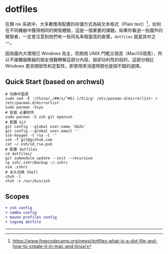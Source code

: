 # dotfiles

在類 nix 系統中，大多數應用配置的存儲方式為純文本格式（Plain text）[^DOTFILES_INTRO]，如何在不同機器中獲得相同的開發體驗，這是一個重要的課題。如果你看過一些國外的開發者，一定會注意到他們有一些同名率相當高的倉庫，`dotfiles` 就是其中之一。

因為國內大環境已 Windows 為主，而商用 UNIX 門檻又很高（MacOS很貴），所以不接觸服務器的朋友很難瞭解這部分內容。拋卻功利性的目的，這部分相比 Windows 更具開放性和定製性，即使用來消遣時間也是個不錯的選擇。

## Quick Start (based on archwsl)

```shell
# 切换中国源
sudo sed -E '/China/,/##/s/^#S(.)/S\1/g' /etc/pacman.d/mirrorlist~ > /etc/pacman.d/mirrorlist
sudo pacman -Ssyu
# 安装 必要软件
sudo pacman -S zsh git openssh
# 配置 Git
git config --global user.name 'bGZo'
git config --global user.email ''
ssh-keygen -t rsa -C ''
ssh -T git@github.com
cat ~/.ssh/id_rsa.pub
# 配置 dotfiles
cd dotfiles/
git submodule update --init --recursive
cp zsh/.zshrcBackup ~/.zshrc
vim .zshrc
# 永久切换 Shell
chsh -l
chsh -s /usr/bin/zsh
```

## Scopes

```diff
+ zsh config 
+ samba config
+ maven profiles config
+ logseq dotfile
```

---

[^DOTFILES_INTRO]: https://www.freecodecamp.org/news/dotfiles-what-is-a-dot-file-and-how-to-create-it-in-mac-and-linux/